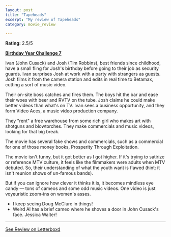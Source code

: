 ```yaml
---
layout: post
title: "Tapeheads"
excerpt: "My review of Tapeheads"
category: movie_review

---
```


**Rating:** 2.5/5

<b><a href="https://boxd.it/sWI7Y" title="Birthday Year Challenge 7">Birthday Year Challenge 7</a></b>

Ivan (John Cusack) and Josh (Tim Robbins), best friends since childhood, have a small fling for Josh's birthday before going to their job as security guards. Ivan surprises Josh at work with a party with strangers as guests. Josh films it from the camera station and edits in real time to Betamax, cutting a sort of music video.

Their on-site boss catches and fires them. The boys hit the bar and ease their woes with beer and RVTV on the tube. Josh claims he could make better videos than what's on TV. Ivan sees a business opportunity, and they form Video Aces, a music video production company.

They "rent" a free warehouse from some rich girl who makes art with shotguns and blowtorches. They make commercials and music videos, looking for that big break.

The movie has several fake shows and commercials, such as a commercial for one of those money books, Prosperity Through Exploitation.

The movie isn't funny, but it got better as I got higher. If it's trying to satirize or reference MTV culture, it feels like the filmmakers were adults when MTV debuted. So, their understanding of what the youth want is flawed (hint: it isn't reunion shows of un-famous bands).

But if you can ignore how clever it thinks it is, it becomes mindless eye candy — tons of cameos and some odd music videos. One video is just voyeuristic zoom-ins on women's asses.

* I keep seeing Doug McClure in things! 
* Weird Al has a brief cameo where he shoves a door in John Cusack's face.
Jessica Walter!

<hr>

[See Review on Letterboxd](https://boxd.it/6wIRUZ)
